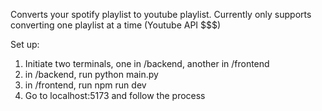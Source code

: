 Converts your spotify playlist to youtube playlist. Currently only supports converting one playlist at a time (Youtube API $$$)

Set up:

1. Initiate two terminals, one in /backend, another in /frontend
2. in /backend, run python main.py
3. in /frontend, run npm run dev
4. Go to localhost:5173 and follow the process
